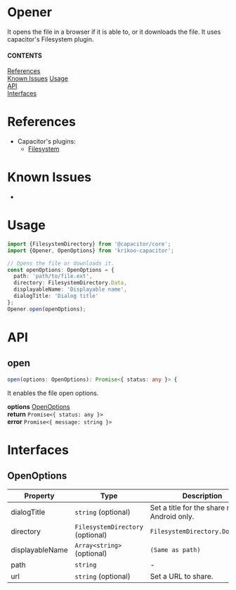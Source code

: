 # Opener
It opens the file in a browser if it is able to, or it downloads the file. It uses capacitor's Filesystem plugin.

#### CONTENTS
[References](#references)  
[Known Issues](#known-issues) 
[Usage](#usage)  
[API](#api)  
[Interfaces](#interfaces)  

# References
- Capacitor's plugins:
  - [Filesystem](https://capacitor.ionicframework.com/docs/apis/filesystem)

# Known Issues
- 

# Usage

```typescript
import {FilesystemDirectory} from '@capacitor/core';
import {Opener, OpenOptions} from 'krikoo-capacitor';

// Opens the file or downloads it.
const openOptions: OpenOptions = {
  path: 'path/to/file.ext',
  directory: FilesystemDirectory.Data,
  displayableName: 'Displayable name',
  dialogTitle: 'Dialog title'
};
Opener.open(openOptions);
```

# API

## open
```typescript
open(options: OpenOptions): Promise<{ status: any }> {
```
It enables the file open options.

**options** [OpenOptions](#interfaces)  
**return** `Promise<{ status: any }>`  
**error** `Promise<{ message: string }>`  

# Interfaces
 
## OpenOptions

| Property | Type | Description |
|--|--|--|
| dialogTitle | `string` (optional) | Set a title for the share modal. Android only. |
| directory | `FilesystemDirectory` (optional) | `FilesystemDirectory.Documents` | The `FilesystemDirectory` to store the file in. |
| displayableName | `Array<string>` (optional) | `(Same as path)` | Custom file name with its extension (important set an extension to display a thumbnail). Default its origin name. |
| path | `string` | - | The path to the file with its name and extension included: `path/to/file.ext` |
| url | `string` (optional) | Set a URL to share. |
